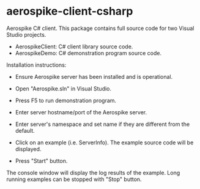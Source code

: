 aerospike-client-csharp
=======================

Aerospike C# client.  This package contains full source code for two Visual Studio projects.

* AerospikeClient:  C# client library source code.
* AerospikeDemo:    C# demonstration program source code.

Installation instructions:

* Ensure Aerospike server has been installed and is operational.

* Open "Aerospike.sln" in Visual Studio.

* Press F5 to run demonstration program.

* Enter server hostname/port of the Aerospike server.

* Enter server's namespace and set name if they are different from the default.

* Click on an example (i.e. ServerInfo).  The example source code will be displayed.

* Press "Start" button.  

The console window will display the log results of the example.
Long running examples can be stopped with "Stop" button.
